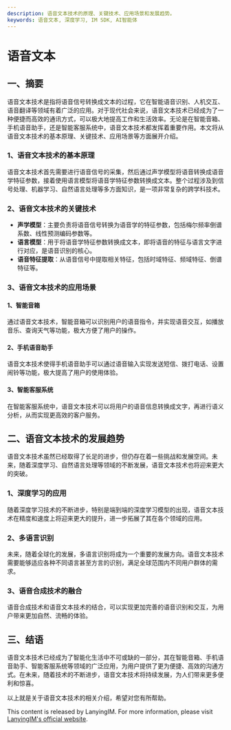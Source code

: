 ```yaml
---
description: 语音文本技术的原理、关键技术、应用场景和发展趋势。
keywords: 语音文本, 深度学习, IM SDK, AI智能体
---
```

# 语音文本

## 一、摘要

语音文本技术是指将语音信号转换成文本的过程，它在智能语音识别、人机交互、语音翻译等领域有着广泛的应用。对于现代社会来说，语音文本技术已经成为了一种便捷而高效的通讯方式，可以极大地提高工作和生活效率。无论是在智能音箱、手机语音助手，还是智能客服系统中，语音文本技术都发挥着重要作用。本文将从语音文本技术的基本原理、关键技术、应用场景等方面展开介绍。

### 1、语音文本技术的基本原理

语音文本技术首先需要进行语音信号的采集，然后通过声学模型将语音转换成语音学特征参数，接着使用语言模型将语音学特征参数转换成文本。整个过程涉及到信号处理、机器学习、自然语言处理等多方面知识，是一项非常复杂的跨学科技术。

### 2、语音文本技术的关键技术

- **声学模型**：主要负责将语音信号转换为语音学的特征参数，包括梅尔频率倒谱系数、线性预测编码参数等。
- **语言模型**：用于将语音学特征参数转换成文本，即将语音的特征与语言文字进行对应，是语音识别的核心。
- **语音特征提取**：从语音信号中提取相关特征，包括时域特征、频域特征、倒谱特征等。

### 3、语音文本技术的应用场景

#### 1、智能音箱

通过语音文本技术，智能音箱可以识别用户的语音指令，并实现语音交互，如播放音乐、查询天气等功能，极大方便了用户的操作。

#### 2、手机语音助手

语音文本技术使得手机语音助手可以通过语音输入实现发送短信、拨打电话、设置闹铃等功能，极大提高了用户的使用体验。

#### 3、智能客服系统

在智能客服系统中，语音文本技术可以将用户的语音信息转换成文字，再进行语义分析，从而实现更高效的客户服务。

## 二、语音文本技术的发展趋势

语音文本技术虽然已经取得了长足的进步，但仍存在着一些挑战和发展空间。未来，随着深度学习、自然语言处理等领域的不断发展，语音文本技术也将迎来更大的突破。

### 1、深度学习的应用

随着深度学习技术的不断进步，特别是端到端的深度学习模型的出现，语音文本技术在精度和速度上将迎来更大的提升，进一步拓展了其在各个领域的应用。

### 2、多语言识别

未来，随着全球化的发展，多语言识别将成为一个重要的发展方向。语音文本技术需要能够适应各种不同语言甚至方言的识别，满足全球范围内不同用户群体的需求。

### 3、语音合成技术的融合

语音合成技术和语音文本技术的结合，可以实现更加完善的语音识别和交互，为用户带来更加自然、流畅的体验。

## 三、结语

语音文本技术已经成为了智能化生活中不可或缺的一部分，其在智能音箱、手机语音助手、智能客服系统等领域的广泛应用，为用户提供了更为便捷、高效的沟通方式。在未来，随着技术的不断进步，语音文本技术将持续发展，为人们带来更多便利和惊喜。

以上就是关于语音文本技术的相关介绍，希望对您有所帮助。

This content is released by LanyingIM. For more information, please visit [LanyingIM's official website](https://www.lanyingim.com).
